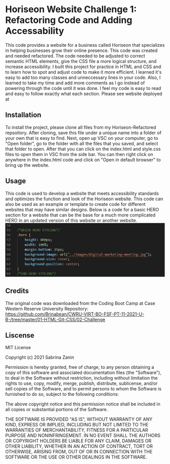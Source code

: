 # Horiseon Website Challenge 1: Refactoring Code and Adding Accessability 

This code provides a website for a business called Horiseon that specializes in helping businesses grow their online presence. This code was created and needed refactored. The code needed to be adjusted to correct semantic HTML elements, give the CSS file a more logical structure, and increase accessibility. I built this project for practice in HTML and CSS and to learn how to spot and adjust code to make it more efficient. I learned it's easy to add too many classes and unneccessary lines in your code. Also, I learned to take my time and add more comments as I go instead of powering through the code until it was done. I feel my code is easy to read and easy to follow exactly what each section.
Please see website deployed at  

## Installation

To install the project, please clone all files from my Horiseon-Refactored repsoitory. After cloning, save this file under a unique name into a folder of your own that is easy to find. Next, open up VSC on your computer, go to "Open folder", go to the folder with all the files that you saved, and select that folder to open. After that you can click on the index.html and style.css files to open them in VSC from the side bar. You can then right click on anywhere in the index.html code and click on "Open in default browser" to bring up the website. 

## Usage

This code is used to develop a website that meets accessibility standards and optimizes the function and look of the Horiseon website. This code can also be used as an example or template to create code for different websites that may have similar designs. Below is a code for a basic HERO section for a website that can be the base for a much more complicated HERO in an updated version of this website or another website.
![Code for the class hero for the hero section in style.css file with size, an image line, and position.](Develop/assets/images/hero_section.JPG)

## Credits

The original code was downloaded from the Coding Boot Camp at Case Western Reserve University
    Repository: https://github.com/Brinabean/CWRU-VIRT-BO-FSF-PT-11-2021-U-B-/tree/master/01-HTML-Git-CSS/02-Challenge

## Liscense

MIT License

Copyright (c) 2021 Sabrina Zanin

Permission is hereby granted, free of charge, to any person obtaining a copy
of this software and associated documentation files (the "Software"), to deal
in the Software without restriction, including without limitation the rights
to use, copy, modify, merge, publish, distribute, sublicense, and/or sell
copies of the Software, and to permit persons to whom the Software is
furnished to do so, subject to the following conditions:

The above copyright notice and this permission notice shall be included in all
copies or substantial portions of the Software.

THE SOFTWARE IS PROVIDED "AS IS", WITHOUT WARRANTY OF ANY KIND, EXPRESS OR
IMPLIED, INCLUDING BUT NOT LIMITED TO THE WARRANTIES OF MERCHANTABILITY,
FITNESS FOR A PARTICULAR PURPOSE AND NONINFRINGEMENT. IN NO EVENT SHALL THE
AUTHORS OR COPYRIGHT HOLDERS BE LIABLE FOR ANY CLAIM, DAMAGES OR OTHER
LIABILITY, WHETHER IN AN ACTION OF CONTRACT, TORT OR OTHERWISE, ARISING FROM,
OUT OF OR IN CONNECTION WITH THE SOFTWARE OR THE USE OR OTHER DEALINGS IN THE
SOFTWARE.
